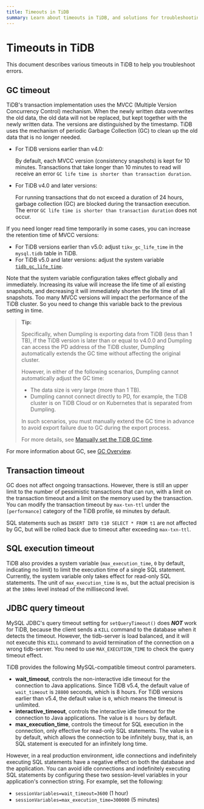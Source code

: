 ```yaml
---
title: Timeouts in TiDB
summary: Learn about timeouts in TiDB, and solutions for troubleshooting errors.
---
```


# Timeouts in TiDB

This document describes various timeouts in TiDB to help you troubleshoot errors.

## GC timeout

TiDB's transaction implementation uses the MVCC (Multiple Version Concurrency Control) mechanism. When the newly written data overwrites the old data, the old data will not be replaced, but kept together with the newly written data. The versions are distinguished by the timestamp. TiDB uses the mechanism of periodic Garbage Collection (GC) to clean up the old data that is no longer needed.

- For TiDB versions earlier than v4.0:

    By default, each MVCC version (consistency snapshots) is kept for 10 minutes. Transactions that take longer than 10 minutes to read will receive an error `GC life time is shorter than transaction duration`.

- For TiDB v4.0 and later versions:

    For running transactions that do not exceed a duration of 24 hours, garbage collection (GC) are blocked during the transaction execution. The error `GC life time is shorter than transaction duration` does not occur.

If you need longer read time temporarily in some cases, you can increase the retention time of MVCC versions:

- For TiDB versions earlier than v5.0: adjust `tikv_gc_life_time` in the `mysql.tidb` table in TiDB.
- For TiDB v5.0 and later versions: adjust the system variable [`tidb_gc_life_time`](/system-variables.md#tidb_gc_life_time-new-in-v50).

Note that the system variable configuration takes effect globally and immediately. Increasing its value will increase the life time of all existing snapshots, and decreasing it will immediately shorten the life time of all snapshots. Too many MVCC versions will impact the performance of the TiDB cluster. So you need to change this variable back to the previous setting in time.

> **Tip:**
>
> Specifically, when Dumpling is exporting data from TiDB (less than 1 TB), if the TiDB version is later than or equal to v4.0.0 and Dumpling can access the PD address of the TiDB cluster, Dumpling automatically extends the GC time without affecting the original cluster.
>
> However, in either of the following scenarios, Dumpling cannot automatically adjust the GC time:
>
> - The data size is very large (more than 1 TB).
> - Dumpling cannot connect directly to PD, for example, the TiDB cluster is on TiDB Cloud or on Kubernetes that is separated from Dumpling.
>
> In such scenarios, you must manually extend the GC time in advance to avoid export failure due to GC during the export process.
>
> For more details, see [Manually set the TiDB GC time](/dumpling-overview.md#manually-set-the-tidb-gc-time).

For more information about GC, see [GC Overview](/garbage-collection-overview.md).

## Transaction timeout

GC does not affect ongoing transactions. However, there is still an upper limit to the number of pessimistic transactions that can run, with a limit on the transaction timeout and a limit on the memory used by the transaction. You can modify the transaction timeout by `max-txn-ttl` under the `[performance]` category of the TiDB profile, `60` minutes by default.

SQL statements such as `INSERT INTO t10 SELECT * FROM t1` are not affected by GC, but will be rolled back due to timeout after exceeding `max-txn-ttl`.

## SQL execution timeout

TiDB also provides a system variable (`max_execution_time`, `0` by default, indicating no limit) to limit the execution time of a single SQL statement. Currently, the system variable only takes effect for read-only SQL statements. The unit of `max_execution_time` is `ms`, but the actual precision is at the `100ms` level instead of the millisecond level.

## JDBC query timeout

MySQL JDBC's query timeout setting for `setQueryTimeout()` does **_NOT_** work for TiDB, because the client sends a `KILL` command to the database when it detects the timeout. However, the tidb-server is load balanced, and it will not execute this `KILL` command to avoid termination of the connection on a wrong tidb-server. You need to use `MAX_EXECUTION_TIME` to check the query timeout effect.

TiDB provides the following MySQL-compatible timeout control parameters.

- **wait_timeout**, controls the non-interactive idle timeout for the connection to Java applications. Since TiDB v5.4, the default value of `wait_timeout` is `28800` seconds, which is 8 hours. For TiDB versions earlier than v5.4, the default value is `0`, which means the timeout is unlimited.
- **interactive_timeout**, controls the interactive idle timeout for the connection to Java applications. The value is `8 hours` by default.
- **max_execution_time**, controls the timeout for SQL execution in the connection, only effective for read-only SQL statements. The value is `0` by default, which allows the connection to be infinitely busy, that is, an SQL statement is executed for an infinitely long time.

However, in a real production environment, idle connections and indefinitely executing SQL statements have a negative effect on both the database and the application. You can avoid idle connections and indefinitely executing SQL statements by configuring these two session-level variables in your application's connection string. For example, set the following:

- `sessionVariables=wait_timeout=3600` (1 hour)
- `sessionVariables=max_execution_time=300000` (5 minutes)
